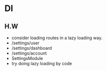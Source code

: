# DI

## H.W

- consider loading routes in a lazy loading way.
- /settings/user
- /settings/dashboard
- /settings/account
- SettingsModule
- try doing lazy loading by code
